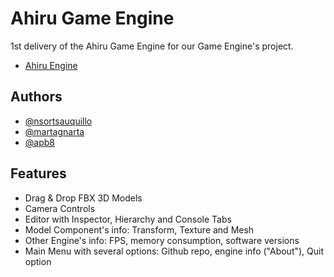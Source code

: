 # Ahiru Game Engine

1st delivery of the Ahiru Game Engine for our Game Engine's project.

- [Ahiru Engine](https://github.com/kuroi-ahiru/ahiru-engine)

## Authors

- [@nsortsauquillo](https://www.github.com/nsortsauquillo)
- [@martagnarta](https://www.github.com/martagnarta)
- [@apb8](https://www.github.com/apb8)


## Features

- Drag & Drop FBX 3D Models
- Camera Controls
- Editor with Inspector, Hierarchy and Console Tabs
- Model Component's info: Transform, Texture and Mesh
- Other Engine's info: FPS, memory consumption, software versions
- Main Menu with several options: Github repo, engine info ("About"), Quit option
